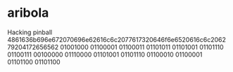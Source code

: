 # aribola
Hacking pinball
4861636b696e672070696e62616c6c2077617320646f6e6520616c6c206279204172656562
01001000 01100001 01100011 01101011 01101001 01101110 01100111 00100000 01110000 01101001 01101110 01100010 01100001 01101100 01101100
